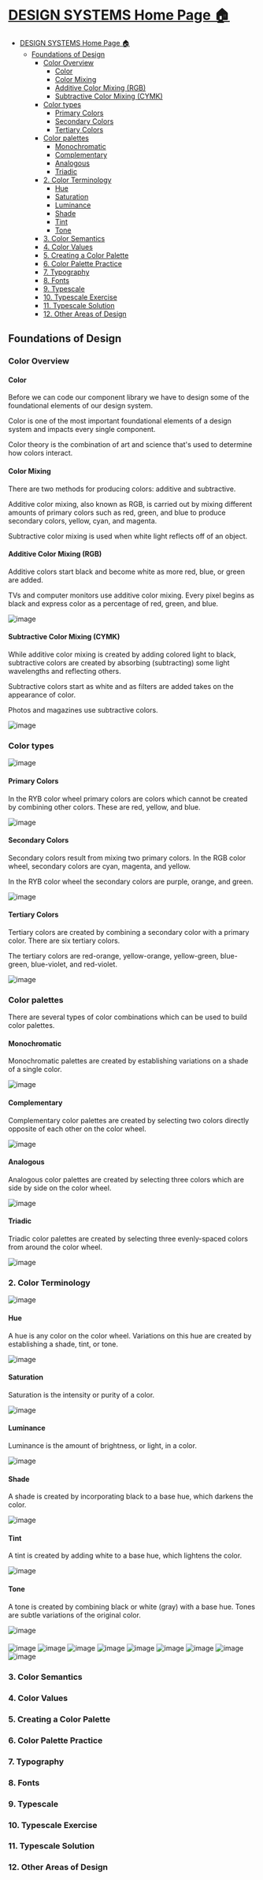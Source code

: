 # [DESIGN SYSTEMS Home Page 🏠](../../README.MD)

- [DESIGN SYSTEMS Home Page 🏠](#design-systems-home-page-)
  - [Foundations of Design](#foundations-of-design)
    - [Color Overview](#color-overview)
      - [Color](#color)
      - [Color Mixing](#color-mixing)
      - [Additive Color Mixing (RGB)](#additive-color-mixing-rgb)
      - [Subtractive Color Mixing (CYMK)](#subtractive-color-mixing-cymk)
    - [Color types](#color-types)
      - [Primary Colors](#primary-colors)
      - [Secondary Colors](#secondary-colors)
      - [Tertiary Colors](#tertiary-colors)
    - [Color palettes](#color-palettes)
      - [Monochromatic](#monochromatic)
      - [Complementary](#complementary)
      - [Analogous](#analogous)
      - [Triadic](#triadic)
    - [2. Color Terminology](#2-color-terminology)
      - [Hue](#hue)
      - [Saturation](#saturation)
      - [Luminance](#luminance)
      - [Shade](#shade)
      - [Tint](#tint)
      - [Tone](#tone)
    - [3. Color Semantics](#3-color-semantics)
    - [4. Color Values](#4-color-values)
    - [5. Creating a Color Palette](#5-creating-a-color-palette)
    - [6. Color Palette Practice](#6-color-palette-practice)
    - [7. Typography](#7-typography)
    - [8. Fonts](#8-fonts)
    - [9. Typescale](#9-typescale)
    - [10. Typescale Exercise](#10-typescale-exercise)
    - [11. Typescale Solution](#11-typescale-solution)
    - [12. Other Areas of Design](#12-other-areas-of-design)

## Foundations of Design

### Color Overview

#### Color

Before we can code our component library we have to design some of the foundational elements of our design system.

Color is one of the most important foundational elements of a design system and impacts every single component.

Color theory is the combination of art and science that's used to determine how colors interact.

#### Color Mixing

There are two methods for producing colors: additive and subtractive.

Additive color mixing, also known as RGB, is carried out by mixing different amounts of primary colors such as red, green, and blue to produce secondary colors, yellow, cyan, and magenta.

Subtractive color mixing is used when white light reflects off of an object.

#### Additive Color Mixing (RGB)

Additive colors start black and become white as more red, blue, or green are added.

TVs and computer monitors use additive color mixing. Every pixel begins as black and express color as a percentage of red, green, and blue.

![image](../img/26.png)

#### Subtractive Color Mixing (CYMK)

While additive color mixing is created by adding colored light to black, subtractive colors are created by absorbing (subtracting) some light wavelengths and reflecting others.

Subtractive colors start as white and as filters are added takes on the appearance of color.

Photos and magazines use subtractive colors.

![image](../img/27.png)

### Color types

![image](../img/28.png)

#### Primary Colors

In the RYB color wheel primary colors are colors which cannot be created by combining other colors. These are red, yellow, and blue.

![image](../img/29.png)

#### Secondary Colors

Secondary colors result from mixing two primary colors. In the RGB color wheel, secondary colors are cyan, magenta, and yellow.

In the RYB color wheel the secondary colors are purple, orange, and green.

![image](../img/30.png)

#### Tertiary Colors

Tertiary colors are created by combining a secondary color with a primary color. There are six tertiary colors.

The tertiary colors are red-orange, yellow-orange, yellow-green, blue-green, blue-violet, and red-violet.

![image](../img/31.png)

### Color palettes  

There are several types of color combinations which can be used to build color palettes.

#### Monochromatic

Monochromatic palettes are created by establishing variations on a shade of a single color.

![image](../img/32.png)

#### Complementary

Complementary color palettes are created by selecting two colors directly opposite of each other on the color wheel.

![image](../img/33.png)

#### Analogous

Analogous color palettes are created by selecting three colors which are side by side on the color wheel.

![image](../img/34.png)

#### Triadic

Triadic color palettes are created by selecting three evenly-spaced colors from around the color wheel.

![image](../img/35.png)

### 2. Color Terminology

![image](../img/36.png)

#### Hue

A hue is any color on the color wheel. Variations on this hue are created by establishing a shade, tint, or tone.

![image](../img/37.png)

#### Saturation

Saturation is the intensity or purity of a color.

![image](../img/38.png)

#### Luminance

Luminance is the amount of brightness, or light, in a color.

![image](../img/39.png)

#### Shade

A shade is created by incorporating black to a base hue, which darkens the color.

![image](../img/40.png)

#### Tint

A tint is created by adding white to a base hue, which lightens the color.

![image](../img/41.png)

#### Tone

A tone is created by combining black or white (gray) with a base hue. Tones are subtle variations of the original color.

![image](../img/42.png)

####

![image](../img/43.png)
![image](../img/44.png)
![image](../img/45.png)
![image](../img/46.png)
![image](../img/47.png)
![image](../img/48.png)
![image](../img/49.png)
![image](../img/50.png)
![image](../img/51.png)

### 3. Color Semantics

### 4. Color Values

### 5. Creating a Color Palette

### 6. Color Palette Practice

### 7. Typography

### 8. Fonts

### 9. Typescale

### 10. Typescale Exercise

### 11. Typescale Solution

### 12. Other Areas of Design
